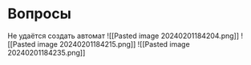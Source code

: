 # Вопросы
Не удаётся создать автомат
![[Pasted image 20240201184204.png]]
![[Pasted image 20240201184215.png]]
![[Pasted image 20240201184235.png]]